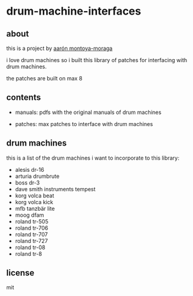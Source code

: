 # drum-machine-interfaces

## about

this is a project by [aarón montoya-moraga](http://montoyamoraga.io/)

i love drum machines so i built this library of patches for interfacing with drum machines.

the patches are built on max 8

## contents

* manuals: pdfs with the original manuals of drum machines

* patches: max patches to interface with drum machines

## drum machines

this is a list of the drum machines i want to incorporate to this library:

* alesis dr-16
* arturia drumbrute
* boss dr-3
* dave smith instruments tempest
* korg volca beat
* korg volca kick
* mfb tanzbär lite
* moog dfam
* roland tr-505
* roland tr-706
* roland tr-707
* roland tr-727
* roland tr-08
* roland tr-8

## license

mit
